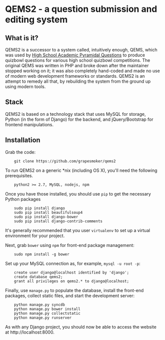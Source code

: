 QEMS2 - a question submission and editing system
=====

## What is it?

QEMS2 is a successor to a system called, intuitively enough, QEMS, which was used by [High School Academic Pyramidal Questions](www.hsapq.com) to produce quizbowl questions for various high school quizbowl competitions. The original QEMS was written in PHP and broke down after the maintainer stopped working on it; it was also completely hand-coded and made no use of modern web development frameworks or standards. QEMS2 is an attempt to remedy all that, by rebuilding the system from the ground up using modern tools.

## Stack

QEMS2 is based on a technology stack that uses MySQL for storage, Python (in the form of Django) for the backend, and jQuery/Bootstrap for frontend manipulations. 

## Installation

Grab the code:

        git clone https://github.com/grapesmoker/qems2


To run QEMS2 on a generic *nix (including OS X), you'll need the following prerequisites.

        python2 >= 2.7, MySQL, nodejs, npm

Once you have those installed, you should use `pip` to get the necessary Python packages

        sudo pip install django
        sudo pip install beautifulsoup4
        sudo pip install django-bower
        sudo pip install django-contrib-comments

It's generally recommended that you user `virtualenv` to set up a virtual environment for your project. 

Next, grab `bower` using `npm` for front-end package management:

        sudo npm install -g bower

Set up your MySQL connection as, for example, `mysql -u root -p`:

        create user django@localhost identified by 'django';
        create database qems2;
        grant all privileges on qems2.* to django@localhost;

Finally, use `manage.py` to populate the database, install the front-end packages, collect static files, and start the development server:

        python manage.py syncdb
        python manage.py bower install
        python manage.py collectstatic
        python manage.py runserver

As with any Django project, you should now be able to access the website at http://localhost:8000.

